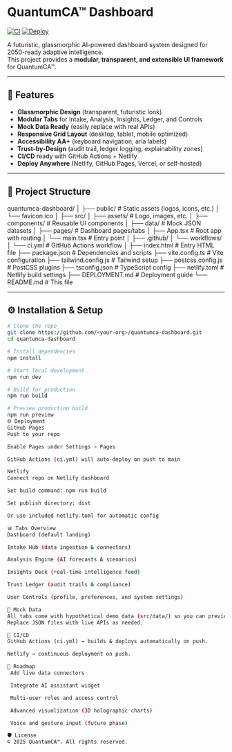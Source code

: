 # QuantumCA™ Dashboard

[![CI](https://github.com/futuretechvision-global/quantumca/actions/workflows/ci.yml/badge.svg)](https://github.com/futuretechvision-global/quantumca/actions/workflows/ci.yml)
[![Deploy](https://github.com/futuretechvision-global/quantumca/actions/workflows/deploy.yml/badge.svg)](https://github.com/futuretechvision-global/quantumca/actions/workflows/deploy.yml)

A futuristic, glassmorphic AI-powered dashboard system designed for 2050-ready adaptive intelligence.  
This project provides a **modular, transparent, and extensible UI framework** for QuantumCA™.

---

## 🚀 Features
- **Glassmorphic Design** (transparent, futuristic look)
- **Modular Tabs** for Intake, Analysis, Insights, Ledger, and Controls
- **Mock Data Ready** (easily replace with real APIs)
- **Responsive Grid Layout** (desktop, tablet, mobile optimized)
- **Accessibility AA+** (keyboard navigation, aria labels)
- **Trust-by-Design** (audit trail, ledger logging, explainability zones)
- **CI/CD** ready with GitHub Actions + Netlify
- **Deploy Anywhere** (Netlify, GitHub Pages, Vercel, or self-hosted)

---

## 📂 Project Structure

quantumca-dashboard/
│
├── public/ # Static assets (logos, icons, etc.)
│ └── favicon.ico
│
├── src/
│ ├── assets/ # Logo, images, etc.
│ ├── components/ # Reusable UI components
│ ├── data/ # Mock JSON datasets
│ ├── pages/ # Dashboard pages/tabs
│ ├── App.tsx # Root app with routing
│ └── main.tsx # Entry point
│
├── .github/
│ └── workflows/
│ └── ci.yml # GitHub Actions workflow
│
├── index.html # Entry HTML file
├── package.json # Dependencies and scripts
├── vite.config.ts # Vite configuration
├── tailwind.config.js # Tailwind setup
├── postcss.config.js # PostCSS plugins
├── tsconfig.json # TypeScript config
├── netlify.toml # Netlify build settings
├── DEPLOYMENT.md # Deployment guide
└── README.md # This file

---

## ⚙️ Installation & Setup

```bash
# Clone the repo
git clone https://github.com/<your-org>/quantumca-dashboard.git
cd quantumca-dashboard

# Install dependencies
npm install

# Start local development
npm run dev

# Build for production
npm run build

# Preview production build
npm run preview
🌐 Deployment
GitHub Pages
Push to your repo

Enable Pages under Settings > Pages

GitHub Actions (ci.yml) will auto-deploy on push to main

Netlify
Connect repo on Netlify dashboard

Set build command: npm run build

Set publish directory: dist

Or use included netlify.toml for automatic config

📊 Tabs Overview
Dashboard (default landing)

Intake Hub (data ingestion & connectors)

Analysis Engine (AI forecasts & scenarios)

Insights Deck (real-time intelligence feed)

Trust Ledger (audit trails & compliance)

User Controls (profile, preferences, and system settings)

🤖 Mock Data
All tabs come with hypothetical demo data (src/data/) so you can preview without a backend.
Replace JSON files with live APIs as needed.

🔄 CI/CD
GitHub Actions (ci.yml) → builds & deploys automatically on push.

Netlify → continuous deployment on push.

🧭 Roadmap
 Add live data connectors

 Integrate AI assistant widget

 Multi-user roles and access control

 Advanced visualization (3D holographic charts)

 Voice and gesture input (future phase)

🛡️ License
© 2025 QuantumCA™. All rights reserved.